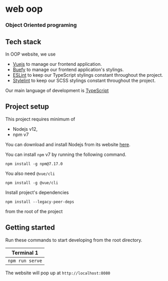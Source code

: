 # web oop
### Object Oriented programing

## Tech stack
In OOP website, we use
- [Vuejs](https://vuejs.org/) to manage our frontend application.
- [Buefy](https://buefy.org/) to manage our frontend application's stylings.
- [ESLint](https://eslint.org/) to keep our TypeScript stylings constant throughout the project.
- [Stylelint](https://stylelint.io/) to keep our SCSS stylings constant throughout the project.


Our main language of development is [TypeScript](https://www.typescriptlang.org/)

## Project setup
This project requires minimum of
- Nodejs v12,
- npm v7

You can download and install Nodejs from its website [here](https://nodejs.org/).

You can install `npm` v7 by running the following command.
```
npm install -g npm@7.17.0
```

You also need `@vue/cli`
```
npm install -g @vue/cli
```

Install project's dependencies
```
npm install --legacy-peer-deps
```
from the root of the project

## Getting started
Run these commands to start developing from the root directory.

| Terminal 1                  |
| --------------------------- |
| `npm run serve`             |  

The website will pop up at `http://localhost:8080`
